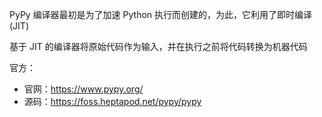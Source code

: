 PyPy 编译器最初是为了加速 Python 执行而创建的，为此，它利用了即时编译 (JIT)

基于 JIT 的编译器将原始代码作为输入，并在执行之前将代码转换为机器代码

官方：

- 官网：<https://www.pypy.org/>
- 源码：<https://foss.heptapod.net/pypy/pypy>